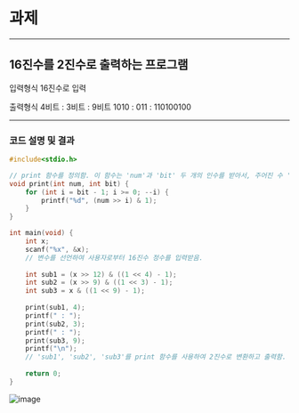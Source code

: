 # 과제

---

## 16진수를 2진수로 출력하는 프로그램

입력형식
16진수로 입력

출력형식
4비트 : 3비트 : 9비트
1010 : 011 : 110100100

---

### 코드 설명 및 결과

```c
#include<stdio.h> 

// print 함수를 정의함. 이 함수는 'num'과 'bit' 두 개의 인수를 받아서, 주어진 수 'num'의 이진수 표현을 'bit' 길이만큼 출력함.
void print(int num, int bit) {
    for (int i = bit - 1; i >= 0; --i) {
        printf("%d", (num >> i) & 1);
    }
}

int main(void) {
    int x; 
    scanf("%x", &x);
    // 변수를 선언하여 사용자로부터 16진수 정수를 입력받음.
	
    int sub1 = (x >> 12) & ((1 << 4) - 1);
    int sub2 = (x >> 9) & ((1 << 3) - 1);
    int sub3 = x & ((1 << 9) - 1);
	
    print(sub1, 4);
    printf(" : ");
    print(sub2, 3);
    printf(" : ");
    print(sub3, 9);
    printf("\n");
	// 'sub1', 'sub2', 'sub3'를 print 함수를 사용하여 2진수로 변환하고 출력함.
    
    return 0;
}
```

![image](https://github.com/kou466/LINUX/assets/32214586/3c0dee1c-2dbb-44a0-b886-0888079f294b)
